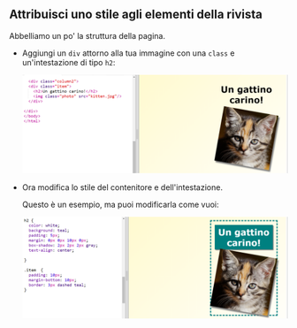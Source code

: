 ## Attribuisci uno stile agli elementi della rivista

Abbelliamo un po' la struttura della pagina.

+ Aggiungi un `div` attorno alla tua immagine con una `class` e un'intestazione di tipo `h2`:
    
    ![screenshot](images/magazine-item.png)

+ Ora modifica lo stile del contenitore e dell'intestazione.
    
    Questo è un esempio, ma puoi modificarla come vuoi:
    
    ![screenshot](images/magazine-item-style.png)